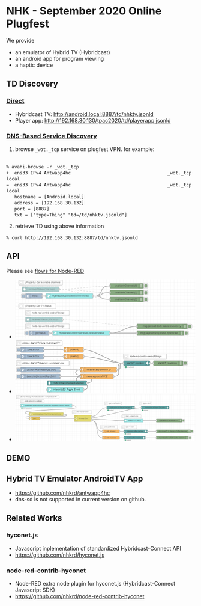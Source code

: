 # NHK - September 2020 Online Plugfest

We provide 
- an emulator of Hybrid TV (Hybridcast)
- an android app for program viewing
- a haptic device
 
## TD Discovery

### [Direct](https://w3c.github.io/wot-discovery/#introduction-direct)

- Hybridcast TV: http://android.local:8887/td/nhktv.jsonld
- Player app: http://192.168.30.130/tpac2020/td/playerapp.jsonld


### [DNS-Based Service Discovery](https://w3c.github.io/wot-discovery/#introduction-dns-sd)

1. browse `_wot._tcp` service on plugfest VPN.  for example:
```

% avahi-browse -r _wot._tcp
+  ens33 IPv4 Antwapp4hc                                    _wot._tcp            local
=  ens33 IPv4 Antwapp4hc                                    _wot._tcp            local
   hostname = [Android.local]
   address = [192.168.30.132]
   port = [8887]
   txt = ["type=Thing" "td=/td/nhktv.jsonld"]

```
2. retrieve TD using above information
```
% curl http://192.168.30.132:8887/td/nhktv.jsonld
```

## API
Please see [flows for Node-RED](https://github.com/w3c/wot-testing/blob/master/events/2020.09.Online/TDs/NHK/flows_nhk_plugfest202009.json)

- ![readproperty to get Available TV Channels & TV Status](property.png)
- ![invokeaction to tune TV channel & launch HybridcastAPP](action.png)
- ![subscribeevent to receive Message from TV programs](event.png)


## DEMO


## Hybrid TV Emulator AndroidTV App 
- https://github.com/nhkrd/antwapp4hc
- dns-sd is not supported in current version on github.

## Related Works

### hyconet.js
- Javascript inplementation of standardized Hybridcast-Connect API 
- https://github.com/nhkrd/hyconet.js

### node-red-contrib-hyconet
- Node-RED extra node plugin for hyconet.js (Hybridcast-Connect Javascript SDK)
- https://github.com/nhkrd/node-red-contrib-hyconet
